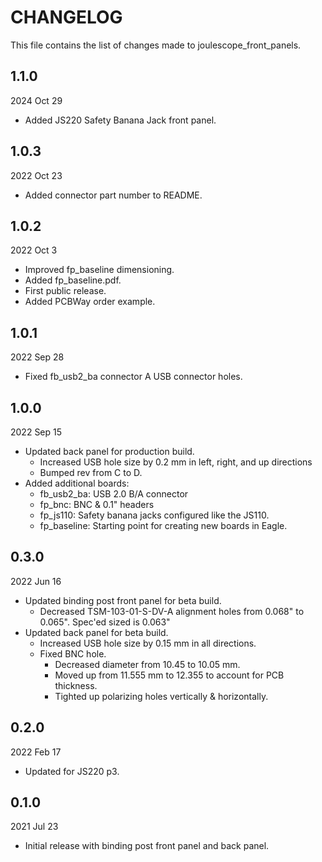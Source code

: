 
# CHANGELOG

This file contains the list of changes made to joulescope_front_panels.


## 1.1.0

2024 Oct 29

* Added JS220 Safety Banana Jack front panel.


## 1.0.3

2022 Oct 23

* Added connector part number to README.


## 1.0.2

2022 Oct 3

* Improved fp_baseline dimensioning.
* Added fp_baseline.pdf.
* First public release.
* Added PCBWay order example.


## 1.0.1

2022 Sep 28

* Fixed fb_usb2_ba connector A USB connector holes.


## 1.0.0

2022 Sep 15

* Updated back panel for production build.
  * Increased USB hole size by 0.2 mm in left, right, and up directions
  * Bumped rev from C to D.
* Added additional boards:
  * fb_usb2_ba: USB 2.0 B/A connector
  * fp_bnc: BNC & 0.1" headers
  * fp_js110: Safety banana jacks configured like the JS110.
  * fp_baseline: Starting point for creating new boards in Eagle.



## 0.3.0

2022 Jun 16

* Updated binding post front panel for beta build.
  * Decreased TSM-103-01-S-DV-A alignment holes from 0.068" to 0.065".
    Spec'ed sized is 0.063"
* Updated back panel for beta build.
  * Increased USB hole size by 0.15 mm in all directions.
  * Fixed BNC hole.
    * Decreased diameter from 10.45 to 10.05 mm.
    * Moved up from 11.555 mm to 12.355 to account for PCB thickness.
    * Tighted up polarizing holes vertically & horizontally.


## 0.2.0

2022 Feb 17

* Updated for JS220 p3.


## 0.1.0

2021 Jul 23

* Initial release with binding post front panel and back panel.
